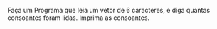 Faça um Programa que leia um vetor de 6 caracteres,
e diga quantas consoantes foram lidas.
Imprima as consoantes.
